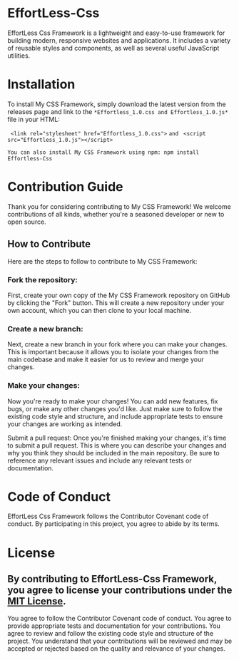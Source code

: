 # EffortLess-Css

 EffortLess Css Framework is a lightweight and easy-to-use framework for building modern, responsive websites and applications. It includes a variety of reusable styles and components, as well as several useful JavaScript utilities.

 # Installation
To install My CSS Framework, simply download the latest version from the releases page and link to the `*Effortless_1.0.css and Effortless_1.0.js*` file in your HTML:

` <link rel="stylesheet" href="Effortless_1.0.css">`
`and `
``<script src="Effortless_1.0.js"></script>``

`You can also install My CSS Framework using npm: npm install Effortless-Css`

# Contribution Guide
Thank you for considering contributing to My CSS Framework! We welcome contributions of all kinds, whether you're a seasoned developer or new to open source.

## How to Contribute
Here are the steps to follow to contribute to My CSS Framework:

### Fork the repository: 
First, create your own copy of the My CSS Framework repository on GitHub by clicking the "Fork" button. This will create a new repository under your own account, which you can then clone to your local machine.

### Create a new branch:
 Next, create a new branch in your fork where you can make your changes. This is important because it allows you to isolate your changes from the main codebase and make it easier for us to review and merge your changes.

### Make your changes:
 Now you're ready to make your changes! You can add new features, fix bugs, or make any other changes you'd like. Just make sure to follow the existing code style and structure, and include appropriate tests to ensure your changes are working as intended.

Submit a pull request: Once you're finished making your changes, it's time to submit a pull request. This is where you can describe your changes and why you think they should be included in the main repository. Be sure to reference any relevant issues and include any relevant tests or documentation.

# Code of Conduct
EffortLess Css Framework follows the Contributor Covenant code of conduct. By participating in this project, you agree to abide by its terms.

# License
## By contributing to EffortLess-Css Framework, you agree to license your contributions under the [MIT License](License.txt).
You agree to follow the Contributor Covenant code of conduct.
You agree to provide appropriate tests and documentation for your contributions.
You agree to review and follow the existing code style and structure of the project.
You understand that your contributions will be reviewed and may be accepted or rejected based on the quality and relevance of your changes.